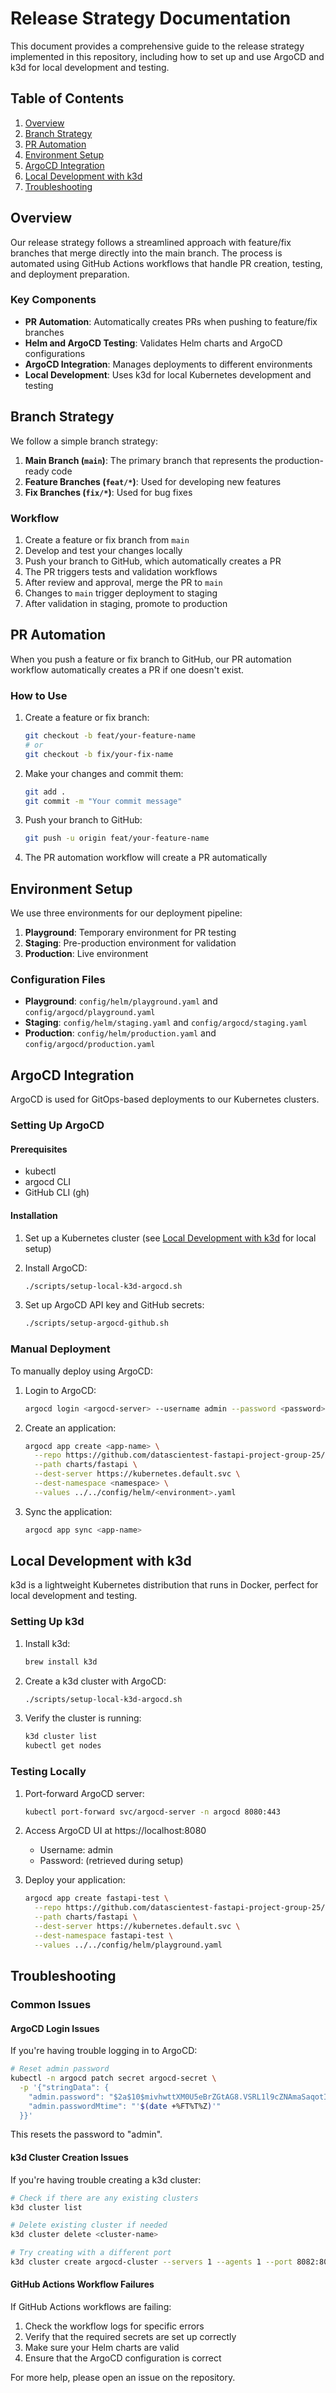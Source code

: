 # Release Strategy Documentation

This document provides a comprehensive guide to the release strategy implemented in this repository, including how to set up and use ArgoCD and k3d for local development and testing.

## Table of Contents

1. [Overview](#overview)
2. [Branch Strategy](#branch-strategy)
3. [PR Automation](#pr-automation)
4. [Environment Setup](#environment-setup)
5. [ArgoCD Integration](#argocd-integration)
6. [Local Development with k3d](#local-development-with-k3d)
7. [Troubleshooting](#troubleshooting)

## Overview

Our release strategy follows a streamlined approach with feature/fix branches that merge directly into the main branch. The process is automated using GitHub Actions workflows that handle PR creation, testing, and deployment preparation.

### Key Components

- **PR Automation**: Automatically creates PRs when pushing to feature/fix branches
- **Helm and ArgoCD Testing**: Validates Helm charts and ArgoCD configurations
- **ArgoCD Integration**: Manages deployments to different environments
- **Local Development**: Uses k3d for local Kubernetes development and testing

## Branch Strategy

We follow a simple branch strategy:

1. **Main Branch (`main`)**: The primary branch that represents the production-ready code
2. **Feature Branches (`feat/*`)**: Used for developing new features
3. **Fix Branches (`fix/*`)**: Used for bug fixes

### Workflow

1. Create a feature or fix branch from `main`
2. Develop and test your changes locally
3. Push your branch to GitHub, which automatically creates a PR
4. The PR triggers tests and validation workflows
5. After review and approval, merge the PR to `main`
6. Changes to `main` trigger deployment to staging
7. After validation in staging, promote to production

## PR Automation

When you push a feature or fix branch to GitHub, our PR automation workflow automatically creates a PR if one doesn't exist.

### How to Use

1. Create a feature or fix branch:
   ```bash
   git checkout -b feat/your-feature-name
   # or
   git checkout -b fix/your-fix-name
   ```

2. Make your changes and commit them:
   ```bash
   git add .
   git commit -m "Your commit message"
   ```

3. Push your branch to GitHub:
   ```bash
   git push -u origin feat/your-feature-name
   ```

4. The PR automation workflow will create a PR automatically

## Environment Setup

We use three environments for our deployment pipeline:

1. **Playground**: Temporary environment for PR testing
2. **Staging**: Pre-production environment for validation
3. **Production**: Live environment

### Configuration Files

- **Playground**: `config/helm/playground.yaml` and `config/argocd/playground.yaml`
- **Staging**: `config/helm/staging.yaml` and `config/argocd/staging.yaml`
- **Production**: `config/helm/production.yaml` and `config/argocd/production.yaml`

## ArgoCD Integration

ArgoCD is used for GitOps-based deployments to our Kubernetes clusters.

### Setting Up ArgoCD

#### Prerequisites

- kubectl
- argocd CLI
- GitHub CLI (gh)

#### Installation

1. Set up a Kubernetes cluster (see [Local Development with k3d](#local-development-with-k3d) for local setup)

2. Install ArgoCD:
   ```bash
   ./scripts/setup-local-k3d-argocd.sh
   ```

3. Set up ArgoCD API key and GitHub secrets:
   ```bash
   ./scripts/setup-argocd-github.sh
   ```

### Manual Deployment

To manually deploy using ArgoCD:

1. Login to ArgoCD:
   ```bash
   argocd login <argocd-server> --username admin --password <password>
   ```

2. Create an application:
   ```bash
   argocd app create <app-name> \
     --repo https://github.com/datascientest-fastapi-project-group-25/fastAPI-project-release.git \
     --path charts/fastapi \
     --dest-server https://kubernetes.default.svc \
     --dest-namespace <namespace> \
     --values ../../config/helm/<environment>.yaml
   ```

3. Sync the application:
   ```bash
   argocd app sync <app-name>
   ```

## Local Development with k3d

k3d is a lightweight Kubernetes distribution that runs in Docker, perfect for local development and testing.

### Setting Up k3d

1. Install k3d:
   ```bash
   brew install k3d
   ```

2. Create a k3d cluster with ArgoCD:
   ```bash
   ./scripts/setup-local-k3d-argocd.sh
   ```

3. Verify the cluster is running:
   ```bash
   k3d cluster list
   kubectl get nodes
   ```

### Testing Locally

1. Port-forward ArgoCD server:
   ```bash
   kubectl port-forward svc/argocd-server -n argocd 8080:443
   ```

2. Access ArgoCD UI at https://localhost:8080
   - Username: admin
   - Password: (retrieved during setup)

3. Deploy your application:
   ```bash
   argocd app create fastapi-test \
     --repo https://github.com/datascientest-fastapi-project-group-25/fastAPI-project-release.git \
     --path charts/fastapi \
     --dest-server https://kubernetes.default.svc \
     --dest-namespace fastapi-test \
     --values ../../config/helm/playground.yaml
   ```

## Troubleshooting

### Common Issues

#### ArgoCD Login Issues

If you're having trouble logging in to ArgoCD:

```bash
# Reset admin password
kubectl -n argocd patch secret argocd-secret \
  -p '{"stringData": {
    "admin.password": "$2a$10$mivhwttXM0U5eBrZGtAG8.VSRL1l9cZNAmaSaqotIzXRBRwID1NT.",
    "admin.passwordMtime": "'$(date +%FT%T%Z)'"
  }}'
```
This resets the password to "admin".

#### k3d Cluster Creation Issues

If you're having trouble creating a k3d cluster:

```bash
# Check if there are any existing clusters
k3d cluster list

# Delete existing cluster if needed
k3d cluster delete <cluster-name>

# Try creating with a different port
k3d cluster create argocd-cluster --servers 1 --agents 1 --port 8082:80@loadbalancer
```

#### GitHub Actions Workflow Failures

If GitHub Actions workflows are failing:

1. Check the workflow logs for specific errors
2. Verify that the required secrets are set up correctly
3. Make sure your Helm charts are valid
4. Ensure that the ArgoCD configuration is correct

For more help, please open an issue on the repository.
